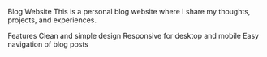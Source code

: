 
Blog Website
This is a personal blog website where I share my thoughts, projects, and experiences.

Features
Clean and simple design
Responsive for desktop and mobile
Easy navigation of blog posts

